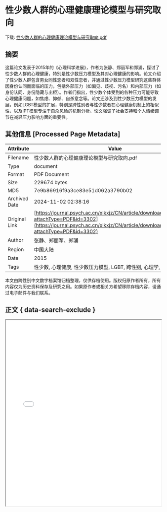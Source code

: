 # 性少数人群的心理健康理论模型与研究取向

<!-- tcd_download_link -->
下载: <a href="../性少数人群的心理健康理论模型与研究取向.pdf" download>性少数人群的心理健康理论模型与研究取向.pdf</a>
<!-- tcd_download_link_end -->

## 摘要

<!-- tcd_abstract -->
这篇论文发表于2015年的《心理科学进展》，作者为张静、郑丽军和郑涌，探讨了性少数人群的心理健康，特别是性少数压力模型及其对心理健康的影响。论文介绍了性少数人群包含男女同性恋者和双性恋者，并通过性少数压力模型研究这些群体因身份认同而面临的压力，包括外部压力（如偏见、歧视、污名）和内部压力（如身份认同、身份隐藏与出柜）。作者们指出，性少数个体受到的各种压力可能导致心理健康问题，如焦虑、抑郁、自杀意念等。论文还涉及到性少数压力模型的发展，例如LGBT模型的扩展，特别是跨性别者与性少数者在心理健康机制上的相似性，以及IPT模型专注于自杀风险的机制分析。论文强调了社会支持和个人情绪调节在减轻压力影响方面的重要性。

<!-- tcd_abstract_end -->

## 其他信息 [Processed Page Metadata]

| Attribute       | Value                                  |
|-----------------|----------------------------------------|
| Filename        | 性少数人群的心理健康理论模型与研究取向.pdf                             |
| Type            | document                                 |
| Format          | PDF Document                               |
| Size            | 229674 bytes                           |
| MD5             | 7e9b86916f9a3ce83e51d062a3790b02                                  |
| Archived Date   | 2024-11-02 02:38:16                             |
| Original Link   | [https://journal.psych.ac.cn/xlkxjz/CN/article/downloadArticleFile.do?attachType=PDF&id=3302](https://journal.psych.ac.cn/xlkxjz/CN/article/downloadArticleFile.do?attachType=PDF&id=3302)                         |
| Author          | 张静、郑丽军、郑涌                               |
| Region          | 中国大陆                               |
| Date            | 2015                                 |
| Tags            | 性少数, 心理健康, 性少数压力模型, LGBT, 跨性别, 心理学, 社会压力                                 |

本文由跨性别中文数字档案馆归档整理，仅供存档使用。版权归原作者所有，所有内容仅为历史资料保存及研究之用。如果原作者或相关方希望移除存档内容，请通过电子邮件与我们联系。

## 正文 { data-search-exclude }

<!-- tcd_main_text -->
<iframe src="../性少数人群的心理健康理论模型与研究取向.pdf" width="100%" height="600px">
    <p>无法显示PDF，请下载查看。</p>
</iframe>
<!-- tcd_main_text_end -->

